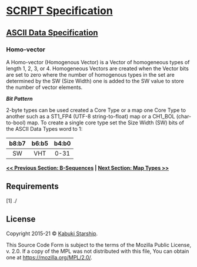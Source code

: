 # [SCRIPT Specification](../../)

## [ASCII Data Specification](../)

### Homo-vector

A Homo-vector (Homogenous Vector) is a Vector of homogeneous types of length 1, 2, 3, or 4. Homogeneous Vectors are created when the Vector bits are set to zero where the number of homogenous types in the set are determined by the SW (Size Width) one is added to the SW value to store the number of vector elements.

***Bit Pattern***

2-byte types can be used created a Core Type or a map one Core Type to another such as a ST1_FP4 (UTF-8 string-to-float) map or a CH1_BOL (char-to-bool) map. To create a single core type set the Size Width (SW) bits of the ASCII Data Types word to 1:

| b8:b7 | b6:b5  | b4:b0 |
|:-----:|:------:|:-----:|
|  SW   |  VHT   |  0-31 |

**[<< Previous Section: B-Sequences](./b-sequences) | [Next Section: Map Types >>](./map_types)**

## Requirements

[1] ./

## License

Copyright 2015-21 © [Kabuki Starship](https://kabukistarship.com).

This Source Code Form is subject to the terms of the Mozilla Public License, v. 2.0. If a copy of the MPL was not distributed with this file, You can obtain one at <https://mozilla.org/MPL/2.0/>.
